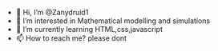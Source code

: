 - 👋 Hi, I’m @Zanydruid1
- 👀 I’m interested in Mathematical modelling and simulations
- 🌱 I’m currently learning HTML,css,javascript
- 📫 How to reach me? please dont

<!---
Zanydruid1/Zanydruid1 is a ✨ special ✨ repository because its `README.md` (this file) appears on your GitHub profile.
You can click the Preview link to take a look at your changes.
--->
